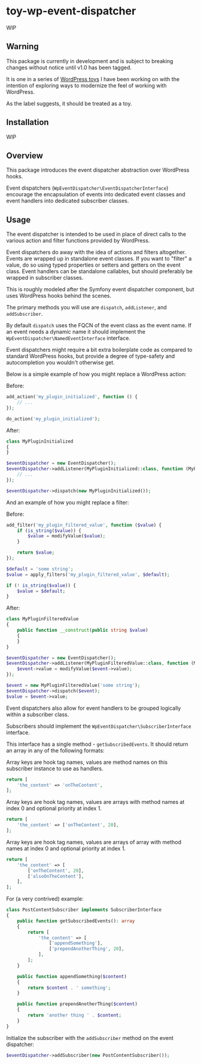 # toy-wp-event-dispatcher

WIP

## Warning

This package is currently in development and is subject to breaking changes without notice until v1.0 has been tagged.

It is one in a series of [WordPress toys](https://github.com/ssnepenthe?tab=repositories&q=topic%3Atoy+topic%3Awordpress&type=&language=&sort=) I have been working on with the intention of exploring ways to modernize the feel of working with WordPress.

As the label suggests, it should be treated as a toy.

## Installation

WIP

## Overview

This package introduces the event dispatcher abstraction over WordPress hooks.

Event dispatchers (`WpEventDispatcher\EventDispatcherInterface`) encourage the encapsulation of events into dedicated event classes and event handlers into dedicated subscriber classes.

## Usage

The event dispatcher is intended to be used in place of direct calls to the various action and filter functions provided by WordPress.

Event dispatchers do away with the idea of actions and filters altogether. Events are wrapped up in standalone event classes. If you want to "filter" a value, do so using typed properties or setters and getters on the event class. Event handlers can be standalone callables, but should preferably be wrapped in subscriber classes.

This is roughly modeled after the Symfony event dispatcher component, but uses WordPress hooks behind the scenes.

The primary methods you will use are `dispatch`, `addListener`, and `addSubscriber`.

By default `dispatch` uses the FQCN of the event class as the event name. If an event needs a dynamic name it should implement the `WpEventDispatcher\NamedEventInterface` interface.

Event dispatchers might require a bit extra boilerplate code as compared to standard WordPress hooks, but provide a degree of type-safety and autocompletion you wouldn't otherwise get.

Below is a simple example of how you might replace a WordPress action:

Before:

```php
add_action('my_plugin_initialized', function () {
    // ...
});

do_action('my_plugin_initialized');
```

After:

```php
class MyPluginInitialized
{
}

$eventDispatcher = new EventDispatcher();
$eventDispatcher->addListener(MyPluginInitialized::class, function (MyPluginInitialized $event) {
    // ...
});

$eventDispatcher->dispatch(new MyPluginInitialized());
```

And an example of how you might replace a filter:

Before:

```php
add_filter('my_plugin_filtered_value', function ($value) {
    if (is_string($value)) {
        $value = modifyValue($value);
    }

    return $value;
});

$default = 'some string';
$value = apply_filters('my_plugin_filtered_value', $default);

if (! is_string($value)) {
    $value = $default;
}
```

After:

```php
class MyPluginFilteredValue
{
    public function __construct(public string $value)
    {
    }
}

$eventDispatcher = new EventDispatcher();
$eventDispatcher->addListener(MyPluginFilteredValue::class, function (MyPluginFilteredValue $event) {
    $event->value = modifyValue($event->value);
});

$event = new MyPluginFilteredValue('some string');
$eventDispatcher->dispatch($event);
$value = $event->value;
```

Event dispatchers also allow for event handlers to be grouped logically within a subscriber class.

Subscribers should implement the `WpEventDispatcher\SubscriberInterface` interface.

This interface has a single method - `getSubscribedEvents`. It should return an array in any of the following formats:

Array keys are hook tag names, values are method names on this subscriber instance to use as handlers.

```php
return [
    'the_content' => 'onTheContent',
];
```

Array keys are hook tag names, values are arrays with method names at index 0 and optional priority at index 1.

```php
return [
    'the_content' => ['onTheContent', 20],
];
```

Array keys are hook tag names, values are arrays of array with method names at index 0 and optional priority at index 1.

```php
return [
    'the_content' => [
        ['onTheContent', 20],
        ['alsoOnTheContent'],
    ],
];
```

For (a very contrived) example:

```php
class PostContentSubscriber implements SubscriberInterface
{
    public function getSubscribedEvents(): array
    {
        return [
            'the_content' => [
                ['appendSomething'],
                ['prependAnotherThing', 20],
            ],
        ];
    }

    public function appendSomething($content)
    {
        return $content . ' something';
    }

    public function prependAnotherThing($content)
    {
        return 'another thing ' . $content;
    }
}
```

Initialize the subscriber with the `addSubscriber` method on the event dispatcher:

```php
$eventDispatcher->addSubscriber(new PostContentSubscriber());
```
